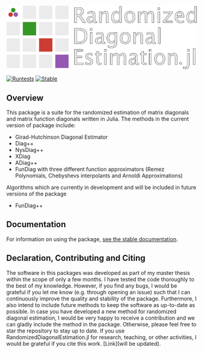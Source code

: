 ![plot](./other/PackageLogo.png)

[![Runtests](https://github.com/niclaspopp/RandomizedDiagonalEstimation.jl/actions/workflows/Runtests.yml/badge.svg)](https://github.com/niclaspopp/RandomizedDiagonalEstimation.jl/actions/workflows/Runtests.yml)
[![Stable](https://img.shields.io/badge/docs-stable-blue.svg)](https://niclaspopp.github.io/RandomizedDiagonalEstimation.jl/dev/)
<br/>

## Overview

This package is a suite for the randomized estimation of matrix diagonals and matrix function diagonals written in Julia. The methods in the current version of  package
include:

- Girad-Hutchinson Diagonal Estimator
- Diag++
- NysDiag++
- XDiag
- ADiag++
- FunDiag with three different function approximators (Remez Polynomials, Chebyshevs interpolants and Arnoldi Approximations)

Algorithms which are currently in development and will be included in future versions of the package

- FunDiag++

## Documentation

For information on using the package,
[see the stable documentation](https://niclaspopp.github.io/RandomizedDiagonalEstimation.jl/dev/).

## Declaration, Contributing and Citing

The software in this packages was developed as part of my master thesis within the scope of only a few months. I have tested the code thoroughly to the best of my knowledge. However, if you find any bugs, I would be grateful if you let me know (e.g. through opening an issue) such that I can continuously improve the quality and stability of the package. Furthermore, I also intend to include future methods to keep the software as up-to-date as possible. In case you have developed a new method for randomized diagonal estimation, I would be very happy to receive a contribution and we can gladly include the method in the package. Otherwise, please feel free to star the repository to stay up to date. If you use RandomizedDiagonalEstimation.jl for research, teaching, or other activities, I would be grateful if you cite this work. [Link](will be updated).
